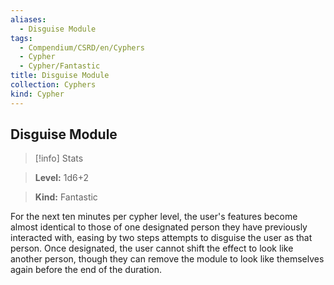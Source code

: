 ```yaml
---
aliases:
  - Disguise Module
tags:
  - Compendium/CSRD/en/Cyphers
  - Cypher
  - Cypher/Fantastic
title: Disguise Module
collection: Cyphers
kind: Cypher
---
```

## Disguise Module    
>[!info] Stats    
> **Level:** 1d6+2    
> **Kind:** Fantastic  
    
For the next ten minutes per cypher level, the user's features become almost identical to those of one designated person they have previously interacted with, easing by two steps attempts to disguise the user as that person. Once designated, the user cannot shift the effect to look like another person, though they can remove the module to look like themselves again before the end of the duration.